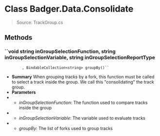 # Class Badger.Data.Consolidate
> Source: TrackGroup.cs
## Methods
### ``void string inGroupSelectionFunction, string inGroupSelectionVariable, string inGroupSelectionReportType
            , BindableCollection<string> groupBy()``
* **Summary**
  When grouping tracks by a fork, this function must be called to select a track inside the group. We call this "consolidating" the track group.
* **Parameters**
* * _inGroupSelectionFunction_: The function used to compare tracks inside the group
* * _inGroupSelectionVariable_: The variable used to evaluate tracks
* * _groupBy_: The list of forks used to group tracks
